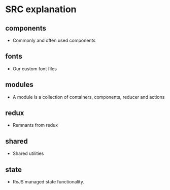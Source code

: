 # SRC explanation

## components
- Commonly and often used components

## fonts
- Our custom font files

## modules
- A module is a collection of containers, components, reducer and actions

## redux
- Remnants from redux

## shared
- Shared utilities

## state
- RxJS managed state functionality.
